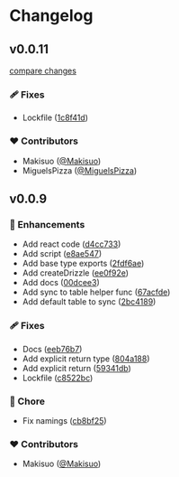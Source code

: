 # Changelog


## v0.0.11

[compare changes](https://github.com/Makisuo/pglite-drizzle/compare/v0.0.9...v0.0.10)

### 🩹 Fixes

- Lockfile ([1c8f41d](https://github.com/Makisuo/pglite-drizzle/commit/1c8f41d))

### ❤️ Contributors

- Makisuo ([@Makisuo](http://github.com/Makisuo))
- MiguelsPizza ([@MiguelsPizza](http://github.com/MiguelsPizza))

## v0.0.9


### 🚀 Enhancements

- Add react code ([d4cc733](https://github.com/Makisuo/pglite-drizzle/commit/d4cc733))
- Add script ([e8ae547](https://github.com/Makisuo/pglite-drizzle/commit/e8ae547))
- Add base type exports ([2fdf6ae](https://github.com/Makisuo/pglite-drizzle/commit/2fdf6ae))
- Add createDrizzle ([ee0f92e](https://github.com/Makisuo/pglite-drizzle/commit/ee0f92e))
- Add docs ([00dcee3](https://github.com/Makisuo/pglite-drizzle/commit/00dcee3))
- Add sync to table helper func ([67acfde](https://github.com/Makisuo/pglite-drizzle/commit/67acfde))
- Add default table to sync ([2bc4189](https://github.com/Makisuo/pglite-drizzle/commit/2bc4189))

### 🩹 Fixes

- Docs ([eeb76b7](https://github.com/Makisuo/pglite-drizzle/commit/eeb76b7))
- Add explicit return type ([804a188](https://github.com/Makisuo/pglite-drizzle/commit/804a188))
- Add explicit return ([59341db](https://github.com/Makisuo/pglite-drizzle/commit/59341db))
- Lockfile ([c8522bc](https://github.com/Makisuo/pglite-drizzle/commit/c8522bc))

### 🏡 Chore

- Fix namings ([cb8bf25](https://github.com/Makisuo/pglite-drizzle/commit/cb8bf25))

### ❤️ Contributors

- Makisuo ([@Makisuo](http://github.com/Makisuo))

